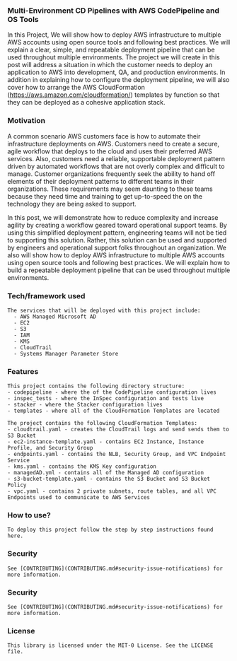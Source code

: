 ### Multi-Environment CD Pipelines with AWS CodePipeline and OS Tools

In this Project, We will show how to deploy AWS infrastructure to multiple AWS accounts using open source tools and following best practices. We will explain a clear, simple, and repeatable deployment pipeline that can be used throughout multiple environments. The project we will create in this post will address a situation in which the customer needs to deploy an application to AWS into development, QA, and production environments. In addition in explaining how to configure the deployment pipeline, we will also cover how to arrange the AWS CloudFormation (https://aws.amazon.com/cloudformation/) templates by function so that they can be deployed as a cohesive application stack.



### Motivation

A common scenario AWS customers face is how to automate their infrastructure deployments on AWS. Customers need to create a secure, agile workflow that deploys to the cloud and uses their preferred AWS services. Also, customers need a reliable, supportable deployment pattern driven by automated workflows that are not overly complex and difficult to manage. Customer organizations frequently seek the ability to hand off elements of their deployment patterns to different teams in their organizations. These requirements may seem daunting to these teams because they need time and training to get up-to-speed the on the technology they are being asked to support.

In this post, we will demonstrate how to reduce complexity and increase agility by creating a workflow geared toward operational support teams. By using this simplified deployment pattern, engineering teams will not be tied to supporting this solution. Rather, this solution can be used and supported by engineers and operational support folks throughout an organization. We also will show how to deploy AWS infrastructure to multiple AWS accounts using open source tools and following best practices. We will explain how to build a repeatable deployment pipeline that can be used throughout multiple environments.


### Tech/framework used
```
The services that will be deployed with this project include:
  - AWS Managed Microsoft AD
  - EC2
  - S3
  - IAM
  - KMS
  - CloudTrail
  - Systems Manager Parameter Store
```
### Features
```
This project contains the following directory structure:
- codepipeline - where the of the CodePipeline configuration lives
- inspec_tests - where the InSpec configuration and tests live
- stacker - where the Stacker configuration lives
- templates - where all of the CloudFormation Templates are located

The project contains the following CloudFormation Templates:
- cloudtrail.yaml - creates the CloudTrail logs and send sends them to S3 Bucket
- ec2-instance-template.yaml - contains EC2 Instance, Instance Profile, and Security Group
- endpoints.yaml - contains the NLB, Security Group, and VPC Endpoint Service
- kms.yaml - contains the KMS Key configuration
- managedAD.yml - contains all of the Managed AD configuration
- s3-bucket-template.yaml - contains the S3 Bucket and S3 Bucket Policy
- vpc.yaml - contains 2 private subnets, route tables, and all VPC Endpoints used to communicate to AWS Services
```
### How to use?
```
To deploy this project follow the step by step instructions found here.
```

### Security
```
See [CONTRIBUTING](CONTRIBUTING.md#security-issue-notifications) for more information.
```

### Security
```
See [CONTRIBUTING](CONTRIBUTING.md#security-issue-notifications) for more information.
```

### License
```
This library is licensed under the MIT-0 License. See the LICENSE file.
```
